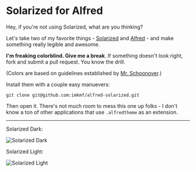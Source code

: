 Solarized for Alfred
===

Hey, if you're not using Solarized, what are you thinking?

Let's take two of my favorite things - [Solarized](http://ethanschoonover.com/solarized) and [Alfred](http://alfredapp.com) - and make something really legible and awesome.

**I'm freaking colorblind. Give me a break**. If something doesn't look right, fork and submit a pull request. You know the drill.

(Colors are based on guidelines established by [Mr. Schoonover](http://ethanschoonover.com/solarized#the-values).)

Install them with a couple easy manuevers:

    git clone git@github.com:imkmf/alfred-solarized.git
    
Then open it. There's not much room to mess this one up folks - I don't know a ton of other applications that use `.alfredtheme` as an extension.

---

Solarized Dark: 

![Solarized Dark](http://f.cl.ly/items/1c2r0a391w1e1N0s2F08/Screen%20Shot%202012-04-26%20at%2010.44.10%20AM.png)

Solarized Light: 

![Solarized Light](http://f.cl.ly/items/312g3D3b03273W2o2T0w/Screen%20Shot%202012-04-26%20at%2010.46.41%20AM.png)